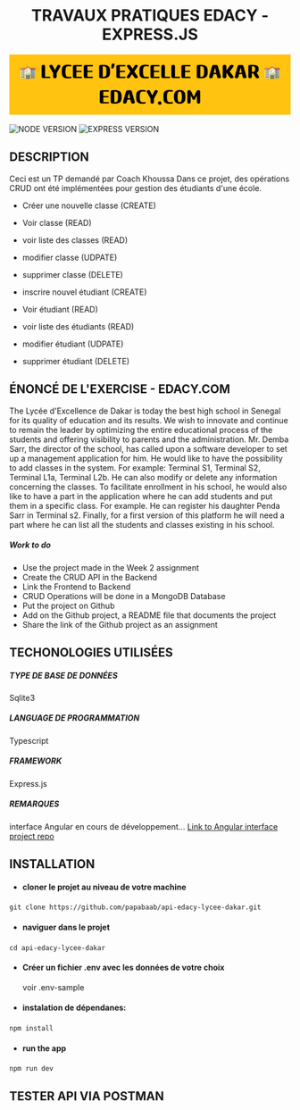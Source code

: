 <h1 align = "center">TRAVAUX PRATIQUES EDACY - EXPRESS.JS</h1>

<div align = "center">
  <img  src = "src/assets/imgs/LYCEE_D'EXCELLE_DAKAR_EDACY.COM.png" alt = "LYCEE D'EXCELLENCE DAKAR - TP">
</div>

![NODE VERSION](https://img.shields.io/badge/dynamic/json?url=https%3A%2F%2Fgithub.com%2Fpapabaab%2Fapi-edacy-lycee-dakar%2Fraw%2Fmaster%2Fpackage.json&query=%24.node&style=for-the-badge&logo=npm&label=Node%20version)  ![EXPRESS VERSION](https://img.shields.io/badge/dynamic/json?url=https%3A%2F%2Fgithub.com%2Fpapabaab%2Fapi-edacy-lycee-dakar%2Fraw%2Fmaster%2Fpackage.json&query=%24.dependencies.express&style=for-the-badge&logo=express&label=express)



## DESCRIPTION
Ceci est un TP demandé par Coach Khoussa
Dans ce projet, des opérations CRUD ont été implémentées pour gestion des étudiants d'une école.
- Créer une nouvelle classe (CREATE)
- Voir classe (READ)
- voir liste des classes (READ)
- modifier classe (UDPATE)
- supprimer classe (DELETE)

- inscrire nouvel étudiant (CREATE)
- Voir étudiant (READ)
- voir liste des étudiants (READ)
- modifier étudiant (UDPATE)
- supprimer étudiant (DELETE)

## ÉNONCÉ DE L'EXERCISE - EDACY.COM
The Lycée d'Excellence de Dakar is today the best high school in Senegal for its quality of education and its results. We wish to innovate and continue to remain the leader by optimizing the entire educational process of the students and offering visibility to parents and the administration.
Mr. Demba Sarr, the director of the school, has called upon a software developer to set up a management application for him. He would like to have the possibility to add classes in the system. For example: Terminal S1, Terminal S2, Terminal L1a, Terminal L2b. He can also modify or delete any information concerning the classes.
To facilitate enrollment in his school, he would also like to have a part in the application where he can add students and put them in a specific class. For example. He can register his daughter Penda Sarr in Terminal s2.
Finally, for a first version of this platform he will need a part where he can list all the students and classes existing in his school.

##### Work to do

- Use the project made in the Week 2 assignment
- Create the CRUD API in the Backend
- Link the Frontend to Backend
- CRUD Operations will be done in a MongoDB Database
- Put the project on Github
- Add on the Github project, a README file that documents the project
- Share the link of the Github project as an assignment

## TECHONOLOGIES UTILISÉES
##### TYPE DE BASE DE DONNÉES
 Sqlite3
##### LANGUAGE DE PROGRAMMATION
 Typescript
##### FRAMEWORK
Express.js
##### REMARQUES
interface Angular en cours de développement...
[Link to Angular interface project repo](https://github.com/papabaab/edacy-lycee-dakar.git)

## INSTALLATION

- #### cloner le projet au niveau de votre machine
`git clone https://github.com/papabaab/api-edacy-lycee-dakar.git`

- #### naviguer dans le projet
`cd api-edacy-lycee-dakar`

- #### Créer un fichier .env avec les données de votre choix
  voir .env-sample

- #### instalation de dépendanes:
`npm install`

- #### run the app
`npm run dev`

## TESTER API VIA POSTMAN
